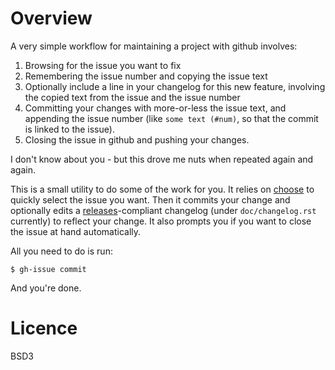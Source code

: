 Overview
========

A very simple workflow for maintaining a project with github involves:

1. Browsing for the issue you want to fix
2. Remembering the issue number and copying the issue text
3. Optionally include a line in your changelog for this new feature, involving the copied text from the issue and the issue number
4. Committing your changes with more-or-less the issue text, and appending the issue number (like `some text (#num)`, so that the commit is linked to the issue).
5. Closing the issue in github and pushing your changes.

I don't know about you - but this drove me nuts when repeated again and again.

This is a small utility to do some of the work for you. It relies on [choose](http://tinyrobotsoftware.com/choose/ ) to quickly select the issue you want. Then it commits your change and optionally edits a [releases](https://github.com/bitprophet/releases )-compliant changelog (under `doc/changelog.rst` currently) to reflect your change. It also prompts you if you want to close the issue at hand automatically.

All you need to do is run:

	$ gh-issue commit

And you're done.
																																																			  
																	 

Licence
=======

BSD3

